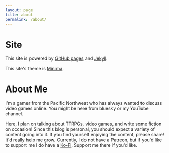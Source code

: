 ```yaml
---
layout: page
title: about
permalink: /about/
---
```

# Site

This site is powered by [GitHub pages](https://pages.github.com/) and [Jekyll](https://jekyllrb.com/).

This site's theme is [Minima](https://github.com/jekyll/minima).

# About Me

I'm a gamer from the Pacific Northwest who has always wanted to discuss video games online. You might be here from bluesky or my YouTube channel.

Here, I plan on talking about TTRPGs, video games, and write some fiction on occasion! Since this blog is personal, you should expect a variety of content going into it. If you find yourself enjoying the content, please share! It'd really help me grow. Currently, I do not have a Patreon, but if you'd like to support me I do have a [Ko-Fi](https://ko-fi.com/knightish). Support me there if you'd like.